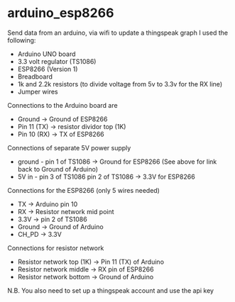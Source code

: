 # arduino_esp8266
Send data from an arduino, via wifi to update a thingspeak graph
I used the following:
- Arduino UNO board
- 3.3 volt regulator (TS1086)
- ESP8266 (Version 1)
- Breadboard
- 1k and 2.2k resistors (to divide voltage from 5v to 3.3v for the RX line)
- Jumper wires

Connections to the Arduino board are
- Ground      -> Ground of ESP8266
- Pin 11 (TX) -> resistor dividor top (1K)
- Pin 10 (RX) -> TX of ESP8266

Connections of separate 5V power supply
- ground   - pin 1 of TS1086 -> Ground for ESP8266 (See above for link back to Ground of Arduino)
- 5V in    - pin 3 of TS1086
             pin 2 of TS1086 -> 3.3V for ESP8266

Connections for the ESP8266 (only 5 wires needed)
- TX     -> Arduino pin 10
- RX     -> Resistor network mid point
- 3.3V   -> pin 2 of TS1086
- Ground -> Ground of Arduino
- CH_PD  -> 3.3V 

Connections for resistor network
- Resistor network top (1K) -> Pin 11 (TX) of Arduino
- Resistor network middle   -> RX pin of ESP8266
- Resistor network bottom   -> Ground of Arduino

N.B. You also need to set up a thingspeak account and use the api key 
